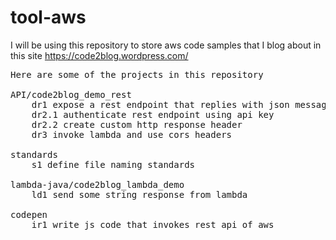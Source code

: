 # tool-aws
I will be using this repository to store aws code samples that I blog about in this site https://code2blog.wordpress.com/

<pre>
Here are some of the projects in this repository

API/code2blog_demo_rest
	dr1 expose a rest endpoint that replies with json message
	dr2.1 authenticate rest endpoint using api key
	dr2.2 create custom http response header
	dr3 invoke lambda and use cors headers
	
standards
	s1 define file naming standards
	
lambda-java/code2blog_lambda_demo
	ld1 send some string response from lambda

codepen
	ir1 write js code that invokes rest api of aws
	
</pre>
